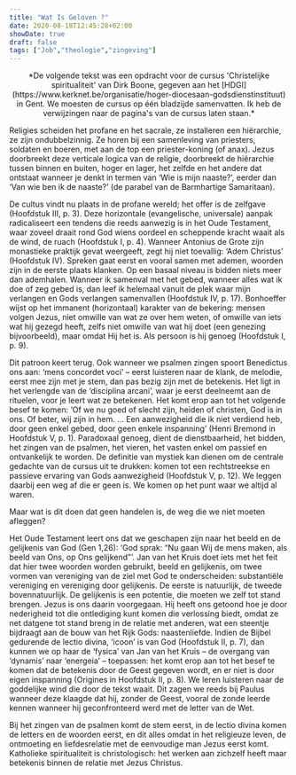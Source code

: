 ```yaml
---
title: "Wat Is Geloven ?"
date: 2020-08-18T12:45:28+02:00
showDate: true
draft: false
tags: ["Job","theologie","zingeving"]
---
```

<center>*De volgende tekst was een opdracht voor de cursus 'Christelijke spiritualiteit' van Dirk Boone, gegeven aan het [HDGI](https://www.kerknet.be/organisatie/hoger-diocesaan-godsdienstinstituut) in Gent. We moesten de cursus op één bladzijde samenvatten. Ik heb de verwijzingen naar de pagina's van de cursus laten staan.*</center>

Religies scheiden het profane en het sacrale, ze installeren een hiërarchie, ze zijn ondubbelzinnig. Ze horen bij een samenleving van priesters, soldaten en boeren, met aan de top een priester-koning (of anax). Jezus doorbreekt deze verticale logica van de religie, doorbreekt de hiërarchie tussen binnen en buiten, hoger en lager, het zelfde en het andere dat ontstaat wanneer je denkt in termen van ‘Wie is mijn naaste?’, eerder dan ‘Van wie ben ik de naaste?’ (de parabel van de Barmhartige Samaritaan). 

De cultus vindt nu plaats in de profane wereld; het offer is de zelfgave  (Hoofdstuk III, p. 3). Deze horizontale (evangelische, universale) aanpak radicaliseert een tendens die reeds aanwezig is in het Oude Testament, waar zoveel draait rond God wiens oordeel en scheppende kracht waait als de wind, de ruach (Hoofdstuk I, p. 4). Wanneer Antonius de Grote zijn monastieke praktijk gevat weergeeft, zegt hij niet toevallig: ‘Adem Christus’ (Hoofdstuk IV). Spreken gaat eerst en vooral samen met ademen, woorden zijn in de eerste plaats klanken. Op een basaal niveau is bidden niets meer dan ademhalen. Wanneer ik samenval met het gebed, wanneer alles wat ik doe of zeg gebed is, dan leef ik helemaal vanuit de plek waar mijn verlangen en Gods verlangen samenvallen (Hoofdstuk IV, p. 17). Bonhoeffer wijst op het immanent (horizontaal) karakter van de bekering: mensen volgen Jezus, niet omwille van wat ze over hem weten, of omwille van iets wat hij gezegd heeft, zelfs niet omwille van wat hij doet (een genezing bijvoorbeeld), maar omdat Hij het is. Als persoon is hij genoeg (Hoofdstuk I, p. 9). 
	
Dit patroon keert terug. Ook wanneer we psalmen zingen spoort Benedictus ons aan: ‘mens concordet voci’ – eerst luisteren naar de klank, de melodie, eerst mee zijn met je stem, dan pas bezig zijn met de betekenis. Het ligt in het verlengde van de ‘disciplina arcani’, waar je eerst deelneemt aan de rituelen, voor je leert wat ze betekenen. Het komt erop aan tot het volgende besef te komen: ‘Of we nu goed of slecht zijn, heiden of christen, God is in ons. Of beter, wij zijn in hem. … Een aanwezigheid die ik niet verdiend heb, door geen enkel gebed, door geen enkele inspanning’ (Henri Bremond in Hoofdstuk V, p. 1). Paradoxaal genoeg, dient de dienstbaarheid, het bidden, het zingen van de psalmen, het vieren, het vasten enkel om passief en ontvankelijk te worden. De definitie van mystiek kan dienen om de centrale gedachte van de cursus uit te drukken: komen tot een rechtstreekse en passieve ervaring van Gods aanwezigheid (Hoofdstuk V, p. 12). We leggen daarbij een weg af die er geen is. We komen op het punt waar we altijd al waren. 
	
Maar wat is dit doen dat geen handelen is, de weg die we niet moeten afleggen? 

Het Oude Testament leert ons dat we geschapen zijn naar het beeld en de gelijkenis van God (Gen 1,26): ‘God sprak: “Nu gaan Wij de mens maken, als beeld van Ons, op Ons gelijkend”’. Jan van het Kruis doet iets met het feit dat hier twee woorden worden gebruikt, beeld en gelijkenis, om twee vormen van vereniging van de ziel met God te onderscheiden: substantiële vereniging en vereniging door gelijkenis. De eerste is natuurlijk, de tweede bovennatuurlijk. De gelijkenis is een potentie, die moeten we zelf tot stand brengen. Jezus is ons daarin voorgegaan. Hij heeft ons getoond hoe je door nederigheid tot die ontlediging kunt komen die verlossing biedt, omdat ze net datgene tot stand breng in de relatie met anderen, wat een steentje bijdraagt aan de bouw van het Rijk Gods: naastenliefde. Indien de Bijbel gedurende de lectio divina, ‘icoon’ is van God (Hoofdstuk II, p. 7), dan kunnen we op haar de ‘fysica’ van Jan van het Kruis – de overgang van ‘dynamis’ naar ‘energeia’ – toepassen: het komt erop aan tot het besef te komen dat de betekenis door de Geest gegeven wordt, en er niet is door eigen inspanning (Origines in Hoofdstuk II, p. 8). We leren luisteren naar de goddelijke wind die door de tekst waait. Dit zagen we reeds bij Paulus wanneer deze klaagde dat hij, zonder de Geest, vooral de zonde leerde kennen wanneer hij geconfronteerd werd met de letter van de Wet. 
	
Bij het zingen van de psalmen komt de stem eerst, in de lectio divina komen de letters en de woorden eerst, en dit alles omdat in het religieuze leven, de ontmoeting en liefdesrelatie met de eenvoudige man Jezus eerst komt. Katholieke spiritualiteit is christologisch: het werken aan zichzelf heeft maar betekenis binnen de relatie met Jezus Christus. 